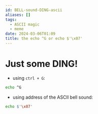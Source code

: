 ```yaml
---
id: BELL-sound-DING-ascii
aliases: []
tags:
  - ASCII magic
  - meme
date: 2024-03-06T01:09
title: the echo ^G or echo $'\x07'
---
```

<!-- 2024-03-06-0109 (March 6, 2024 1:09 AM) -->

# Just some DING!
- using `ctrl + G`:
```bash
echo ^G
```

- using address of the ASCII bell sound: 
```bash
echo $'\x07'
```
